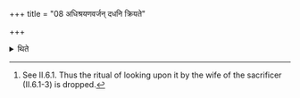 +++
title = "08 अधिश्रयणवर्जन् दधनि क्रियते"

+++

<details><summary>थिते</summary>

8. (All the ritual) excluding (the act) of keeping upon (fire)[^1] is done in connection with curds.  

[^1]: See II.6.1. Thus the ritual of looking upon it by the wife of the sacrificer (II.6.1-3) is dropped.
</details>

